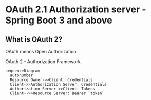 # OAuth 2.1 Authorization server - Spring Boot 3 and  above

## What is OAuth 2?

OAuth means Open Authorization

OAuth 2 - Authorization Framework

``` mermaid
sequenceDiagram
  autonumber
  Resource Owner->>Client: Credentials
  Client->>Authorization Server: Credentials
  Authorization Server->>Client: Tokens
  Client-->>Resource Server: Bearer `token`

```